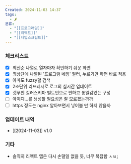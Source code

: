 ```yaml
---
Created: 2024-11-03 14:37
tags:
  - 🌶️
분류:
  - "[[프로그래밍]]"
  - "[[리액트]]"
  - "[[타입스크립트]]"
---
```



### 체크리스트
- [x] 최신순 나열로 열자마자 확인하기 쉬운 화면
- [x] 최상단에 나열된 '프로그램 네임' 필터, 누르기만 하면 바로 적용
- [x] 아마도 fuzzy할 검색
- [x] 2초단위 리프레시로 로그의 실시간 업데이트
- [x] 캣푸친 컬러스키마 빌트인으로 편하고 통일감있는 구성
- [ ] 아이디...를 생성할 필요성은 잘 모르겠는까까
- [ ] https 정도는 nginx 알아보면서 넣어볼 만 하지 않을까

### 업데이트 내역
- [[2024-11-03]] v1.0

### 기타
- 솔직히 리액트 앱은 다시 손댈일 없을 듯, 너무 복잡함 ㅅㅂ;